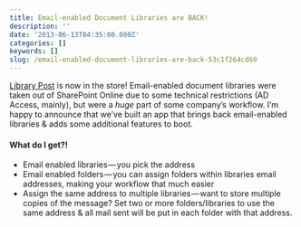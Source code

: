 ```yaml
---
title: Email-enabled Document Libraries are BACK!
description: ''
date: '2013-06-13T04:35:00.000Z'
categories: []
keywords: []
slug: /email-enabled-document-libraries-are-back-53c1f264cd69
---
```


[Library Post](http://office.microsoft.com/en-us/store/library-post-WA104080024.aspx?redir=0)​ is now in the store! Email-enabled document libraries were taken out of SharePoint Online due to some technical restrictions (AD Access, mainly), but were a _huge_ part of some company’s workflow. I’m happy to announce that we’ve built an app that brings back email-enabled libraries & adds some additional features to boot.

#### What do I get?!

* Email enabled libraries — you pick the address
* Email enabled folders — you can assign folders within libraries email addresses, making your workflow that much easier
* Assign the same address to multiple libraries — want to store multiple copies of the message? Set two or more folders/libraries to use the same address & all mail sent will be put in each folder with that address.
